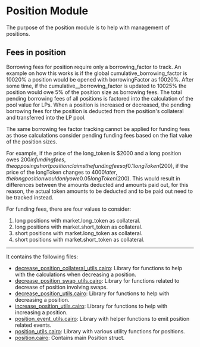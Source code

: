 # Position Module

The purpose of the position module is to help with management of positions.

## Fees in position

Borrowing fees for position require only a borrowing_factor to track. An example on how this works is if the global cumulative_borrowing_factor is 10020% a position would be opened with borrowingFactor as 10020%. After some time, if the cumulative\_\_borrowing_factor is updated to 10025% the position would owe 5% of the position size as borrowing fees. The total pending borrowing fees of all positions is factored into the calculation of the pool value for LPs. When a position is increased or decreased, the pending borrowing fees for the position is deducted from the position's
collateral and transferred into the LP pool.

The same borrowing fee factor tracking cannot be applied for funding fees as those calculations consider pending funding fees based on the fiat value of the position sizes.

For example, if the price of the long_token is $2000 and a long position owes $200 in funding fees, the opposing short position claims the funding fees of 0.1 longToken ($200), if the price of the longToken changes to $4000 later, the long position would only owe 0.05 longToken ($200). This would result in differences between the amounts deducted and amounts paid out, for this reason, the actual token amounts to be deducted and to be paid out need to be tracked instead.

For funding fees, there are four values to consider:

1. long positions with market.long_token as collateral.
2. long positions with market.short_token as collateral.
3. short positions with market.long_token as collateral.
4. short positions with market.short_token as collateral.

---

It contains the following files:

- [decrease_position_collateral_utils.cairo](https://github.com/keep-starknet-strange/satoru/blob/main/src/position/decrease_position_collateral_utils.cairo): Library for functions to help with the calculations when decreasing a position.
- [decrease_position_swap_utils.cairo](https://github.com/keep-starknet-strange/satoru/blob/main/src/position/decrease_position_swap_utils.cairo): Library for functions related to decrease of position involving swaps.
- [decrease_position_utils.cairo](https://github.com/keep-starknet-strange/satoru/blob/main/src/position/decrease_position_utils.cairo): Library for functions to help with decreasing a position.
- [increase_position_utils.cairo](https://github.com/keep-starknet-strange/satoru/blob/main/src/position/increase_position_utils.cairo): Library for functions to help with increasing a position.
- [position_event_utils.cairo](https://github.com/keep-starknet-strange/satoru/blob/main/src/position/position_event_utils.cairo): Library with helper functions to emit position related events.
- [position_utils.cairo](https://github.com/keep-starknet-strange/satoru/blob/main/src/position/position_utils.cairo): Library with various utility functions for positions.
- [position.cairo](https://github.com/keep-starknet-strange/satoru/blob/main/src/position/position.cairo): Contains main Position struct.
